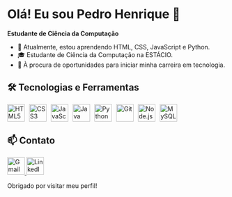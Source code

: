 # Olá! Eu sou Pedro Henrique 👋

**Estudante de Ciência da Computação** 

- 🌱 Atualmente, estou aprendendo HTML, CSS, JavaScript e Python.
- 🎓 Estudante de Ciência da Computação na ESTÁCIO.
- 💼 À procura de oportunidades para iniciar minha carreira em tecnologia.
  

## 🛠️ Tecnologias e Ferramentas
<div style="display: flex; align-items: center; gap: 10px;">
    <img src="https://cdn.jsdelivr.net/gh/devicons/devicon/icons/html5/html5-original.svg" alt="HTML5" style="width: 40px; height: 40px;">
    <img src="https://cdn.jsdelivr.net/gh/devicons/devicon/icons/css3/css3-original.svg" alt="CSS3" style="width: 40px; height: 40px;">
    <img src="https://cdn.jsdelivr.net/gh/devicons/devicon/icons/javascript/javascript-original.svg" alt="JavaScript" style="width: 40px; height: 40px;">
    <img src="https://cdn.jsdelivr.net/gh/devicons/devicon/icons/java/java-original.svg" alt="Java" style="width: 40px; height: 40px;">
    <img src="https://cdn.jsdelivr.net/gh/devicons/devicon/icons/python/python-original.svg" alt="Python" style="width: 40px; height: 40px;">
    <img src="https://cdn.jsdelivr.net/gh/devicons/devicon/icons/git/git-original.svg" alt="Git" style="width: 40px; height: 40px;">
    <img src="https://cdn.jsdelivr.net/gh/devicons/devicon/icons/nodejs/nodejs-original.svg" alt="Node.js" style="width: 40px; height: 40px;">
    <img src="https://cdn.jsdelivr.net/gh/devicons/devicon/icons/mysql/mysql-original.svg" alt="MySQL" style="width: 40px; height: 40px;">
</div>

## 📫 Contato
<a href="mailto:ph732037@gmail.com">
    <img src="https://img.shields.io/badge/Gmail-D14836?style=for-the-badge&logo=gmail&logoColor=white" alt="Gmail" style="height: 40px;">
</a>
<a href="https://www.linkedin.com/in/pedrohenrique016" target="_blank">
    <img src="https://img.shields.io/badge/LinkedIn-0077B5?style=for-the-badge&logo=linkedin&logoColor=white" alt="LinkedIn" style="height: 40px;">
</a>


Obrigado por visitar meu perfil!
